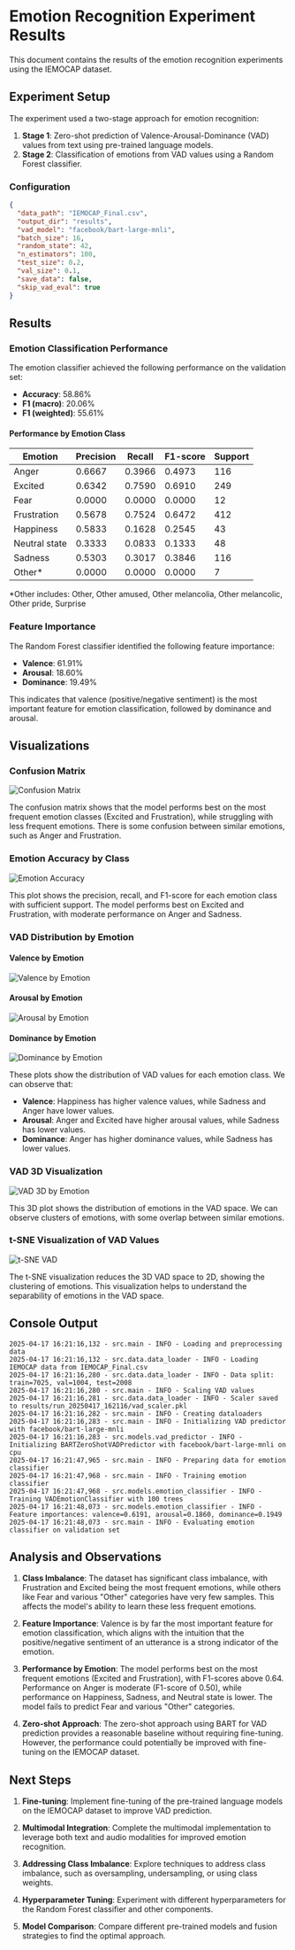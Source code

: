 # Emotion Recognition Experiment Results

This document contains the results of the emotion recognition experiments using the IEMOCAP dataset.

## Experiment Setup

The experiment used a two-stage approach for emotion recognition:

1. **Stage 1**: Zero-shot prediction of Valence-Arousal-Dominance (VAD) values from text using pre-trained language models.
2. **Stage 2**: Classification of emotions from VAD values using a Random Forest classifier.

### Configuration

```json
{
  "data_path": "IEMOCAP_Final.csv",
  "output_dir": "results",
  "vad_model": "facebook/bart-large-mnli",
  "batch_size": 16,
  "random_state": 42,
  "n_estimators": 100,
  "test_size": 0.2,
  "val_size": 0.1,
  "save_data": false,
  "skip_vad_eval": true
}
```

## Results

### Emotion Classification Performance

The emotion classifier achieved the following performance on the validation set:

- **Accuracy**: 58.86%
- **F1 (macro)**: 20.06%
- **F1 (weighted)**: 55.61%

#### Performance by Emotion Class

| Emotion | Precision | Recall | F1-score | Support |
|---------|-----------|--------|----------|---------|
| Anger | 0.6667 | 0.3966 | 0.4973 | 116 |
| Excited | 0.6342 | 0.7590 | 0.6910 | 249 |
| Fear | 0.0000 | 0.0000 | 0.0000 | 12 |
| Frustration | 0.5678 | 0.7524 | 0.6472 | 412 |
| Happiness | 0.5833 | 0.1628 | 0.2545 | 43 |
| Neutral state | 0.3333 | 0.0833 | 0.1333 | 48 |
| Sadness | 0.5303 | 0.3017 | 0.3846 | 116 |
| Other* | 0.0000 | 0.0000 | 0.0000 | 7 |

*Other includes: Other, Other amused, Other melancolia, Other melancolic, Other pride, Surprise

### Feature Importance

The Random Forest classifier identified the following feature importance:

- **Valence**: 61.91%
- **Arousal**: 18.60%
- **Dominance**: 19.49%

This indicates that valence (positive/negative sentiment) is the most important feature for emotion classification, followed by dominance and arousal.

## Visualizations

### Confusion Matrix

![Confusion Matrix](visualizations/confusion_matrix.png)

The confusion matrix shows that the model performs best on the most frequent emotion classes (Excited and Frustration), while struggling with less frequent emotions. There is some confusion between similar emotions, such as Anger and Frustration.

### Emotion Accuracy by Class

![Emotion Accuracy](visualizations/emotion_accuracy.png)

This plot shows the precision, recall, and F1-score for each emotion class with sufficient support. The model performs best on Excited and Frustration, with moderate performance on Anger and Sadness.

### VAD Distribution by Emotion

#### Valence by Emotion

![Valence by Emotion](results/run_20250417_162116/plots/valence_by_emotion.png)

#### Arousal by Emotion

![Arousal by Emotion](results/run_20250417_162116/plots/arousal_by_emotion.png)

#### Dominance by Emotion

![Dominance by Emotion](results/run_20250417_162116/plots/dominance_by_emotion.png)

These plots show the distribution of VAD values for each emotion class. We can observe that:

- **Valence**: Happiness has higher valence values, while Sadness and Anger have lower values.
- **Arousal**: Anger and Excited have higher arousal values, while Sadness has lower values.
- **Dominance**: Anger has higher dominance values, while Sadness has lower values.

### VAD 3D Visualization

![VAD 3D by Emotion](results/run_20250417_162116/plots/vad_3d_by_emotion.png)

This 3D plot shows the distribution of emotions in the VAD space. We can observe clusters of emotions, with some overlap between similar emotions.

### t-SNE Visualization of VAD Values

![t-SNE VAD](results/run_20250417_162116/plots/tsne_vad.png)

The t-SNE visualization reduces the 3D VAD space to 2D, showing the clustering of emotions. This visualization helps to understand the separability of emotions in the VAD space.

## Console Output

```
2025-04-17 16:21:16,132 - src.main - INFO - Loading and preprocessing data
2025-04-17 16:21:16,132 - src.data.data_loader - INFO - Loading IEMOCAP data from IEMOCAP_Final.csv
2025-04-17 16:21:16,280 - src.data.data_loader - INFO - Data split: train=7025, val=1004, test=2008
2025-04-17 16:21:16,280 - src.main - INFO - Scaling VAD values
2025-04-17 16:21:16,281 - src.data.data_loader - INFO - Scaler saved to results/run_20250417_162116/vad_scaler.pkl
2025-04-17 16:21:16,282 - src.main - INFO - Creating dataloaders
2025-04-17 16:21:16,283 - src.main - INFO - Initializing VAD predictor with facebook/bart-large-mnli
2025-04-17 16:21:16,283 - src.models.vad_predictor - INFO - Initializing BARTZeroShotVADPredictor with facebook/bart-large-mnli on cpu
2025-04-17 16:21:47,965 - src.main - INFO - Preparing data for emotion classifier
2025-04-17 16:21:47,968 - src.main - INFO - Training emotion classifier
2025-04-17 16:21:47,968 - src.models.emotion_classifier - INFO - Training VADEmotionClassifier with 100 trees
2025-04-17 16:21:48,073 - src.models.emotion_classifier - INFO - Feature importances: valence=0.6191, arousal=0.1860, dominance=0.1949
2025-04-17 16:21:48,073 - src.main - INFO - Evaluating emotion classifier on validation set
```

## Analysis and Observations

1. **Class Imbalance**: The dataset has significant class imbalance, with Frustration and Excited being the most frequent emotions, while others like Fear and various "Other" categories have very few samples. This affects the model's ability to learn these less frequent emotions.

2. **Feature Importance**: Valence is by far the most important feature for emotion classification, which aligns with the intuition that the positive/negative sentiment of an utterance is a strong indicator of the emotion.

3. **Performance by Emotion**: The model performs best on the most frequent emotions (Excited and Frustration), with F1-scores above 0.64. Performance on Anger is moderate (F1-score of 0.50), while performance on Happiness, Sadness, and Neutral state is lower. The model fails to predict Fear and various "Other" categories.

4. **Zero-shot Approach**: The zero-shot approach using BART for VAD prediction provides a reasonable baseline without requiring fine-tuning. However, the performance could potentially be improved with fine-tuning on the IEMOCAP dataset.

## Next Steps

1. **Fine-tuning**: Implement fine-tuning of the pre-trained language models on the IEMOCAP dataset to improve VAD prediction.

2. **Multimodal Integration**: Complete the multimodal implementation to leverage both text and audio modalities for improved emotion recognition.

3. **Addressing Class Imbalance**: Explore techniques to address class imbalance, such as oversampling, undersampling, or using class weights.

4. **Hyperparameter Tuning**: Experiment with different hyperparameters for the Random Forest classifier and other components.

5. **Model Comparison**: Compare different pre-trained models and fusion strategies to find the optimal approach.
